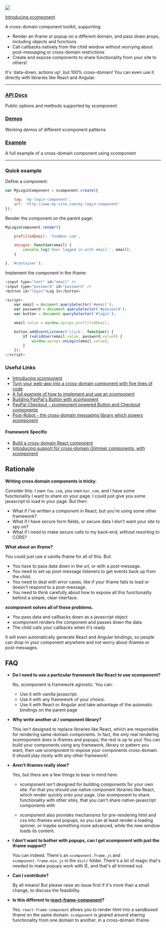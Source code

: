 <img src="https://cdn.rawgit.com/krakenjs/xcomponent/master/xcomponent.svg">

[Introducing xcomponent](https://medium.com/@bluepnume/introducing-xcomponent-seamless-cross-domain-web-components-from-paypal-c0144f3e82bf#.ikbg9r1ml)

A cross-domain component toolkit, supporting:

- Render an iframe or popup on a different domain, and pass down props, including objects and functions
- Call callbacks natively from the child window without worrying about post-messaging or cross-domain restrictions
- Create and expose components to share functionality from your site to others!

It's 'data-down, actions up', but 100% cross-domain! You can even use it directly with libraries like React and Angular.

-----

### [API Docs](./docs/api.md)

Public options and methods supported by xcomponent

### [Demos](http://krakenjs.com/xcomponent/demo/index.htm)

Working demos of different xcomponent patterns

### [Example](./docs/example.md)

A full example of a cross-domain component using xcomponent

-----

### Quick example

Define a component:

```javascript
var MyLoginComponent = xcomponent.create({

    tag: 'my-login-component',
    url: 'http://www.my-site.com/my-login-component'
});
```

Render the component on the parent page:

```javascript
MyLoginComponent.render({

    prefilledEmail: 'foo@bar.com',

    onLogin: function(email) {
        console.log('User logged in with email:', email);
    }

}, '#container');
```

Implement the component in the iframe:

```javascript
<input type="text" id="email" />
<input type="password" id="password" />
<button id="login">Log In</button>

<script>
    var email = document.querySelector('#email');
    var password = document.querySelector('#password');
    var button = document.querySelector('#login');

    email.value = window.xprops.prefilledEmail;

    button.addEventListener('click', function() {
        if (validUser(email.value, password.value)) {
            window.xprops.onLogin(email.value);
        }
    });
</script>
```

### Useful Links

- [Introducing xcomponent](https://medium.com/@bluepnume/introducing-xcomponent-seamless-cross-domain-web-components-from-paypal-c0144f3e82bf#.ikbg9r1ml)
- [Turn your web-app into a cross-domain component with five lines of code](https://medium.com/@bluepnume/turn-your-web-app-into-a-cross-domain-component-with-5-lines-of-code-ced01e6795f9#.w8ea7h6ky)
- [A full example of how to implement and use an xcomponent](./docs/example.md)
- [Building PayPal's Button with xcomponent](https://medium.com/@bluepnume/less-is-more-reducing-thousands-of-paypal-buttons-into-a-single-iframe-using-xcomponent-d902d71d8875#.o3ib7y58n)
- [PayPal Checkout - xcomponent powered Button and Checkout components](https://github.com/paypal/paypal-checkout)
- [Post-Robot - the cross-domain messaging library which powers xcomponent](https://github.com/krakenjs/post-robot)

#### Framework Specific

- [Build a cross-domain React component](https://medium.com/@bluepnume/creating-a-cross-domain-react-component-with-xcomponent-fbcccc4778fd#.73jnwv44c)
- [Introducing support for cross-domain Glimmer components, with xcomponent](https://medium.com/@bluepnume/introducing-support-for-cross-domain-glimmer-components-with-xcomponent-21287c9f91f1)

## Rationale


**Writing cross domain components is tricky.**

Consider this: I own `foo.com`, you own `bar.com`, and I have some functionality I want to share on your page.
I could just give you some javascript to load in your page. But then:

- What if I've written a component in React, but you're using some other framework?
- What if I have secure form fields, or secure data I don't want your site to spy on?
- What if I need to make secure calls to my back-end, without resorting to CORS?


**What about an iframe?**

You could just use a vanilla iframe for all of this. But:

- You have to pass data down in the url, or with a post-message.
- You need to set up post-message listeners to get events back up from the child.
- You need to deal with error cases, like if your iframe fails to load or doesn't respond to a post-message.
- You need to think carefully about how to expose all this functionality behind a simple, clear interface.


**xcomponent solves all of these problems.**

- You pass data and callbacks down as a javascript object
- xcomponent renders the component and passes down the data
- The child calls your callbacks when it's ready

It will even automatically generate React and Angular bindings, so people can drop-in your component anywhere and not
worry about iframes or post-messages.


## FAQ

- **Do I need to use a particular framework like React to use xcomponent?**

  No, xcomponent is framework agnostic. You can:

  - Use it with vanilla javascript.
  - Use it with any framework of your choice.
  - Use it with React or Angular and take advantage of the automatic bindings on the parent page

- **Why write another ui / component library?**

  This isn't designed to replace libraries like React, which are responsible for rendering same-domain components. In fact, the only
  real rendering xcomoponent does is iframes and popups; the rest is up to you! You can build your components using any framework,
  library or pattern you want, then use xcomponent to expose your components cross-domain. It should play nicely with any other framework!

- **Aren't iframes really slow?**

  Yes, but there are a few things to bear in mind here:

  - xcomponent isn't designed for building components for your own site. For that you should use native component libraries
    like React, which render quickly onto your page. Use xcomponent to share functionality with other sites, that you can't
    share native-javascript components with

  - xcomponent also provides mechanisms for pre-rendering html and css into iframes and popups, so you can at least render a
    loading spinner, or maybe something more advanced, while the new window loads its content.

- **I don't want to bother with popups, can I get xcomponent with just the iframe support?**

  You can indeed. There's an `xcomponent.frame.js` and `xcomponent.frame.min.js` in the `dist/` folder. There's a lot of
  magic that's needed to make popups work with IE, and that's all trimmed out.

- **Can I contribute?**

  By all means! But please raise an issue first if it's more than a small change, to discuss the feasibility.

- **Is this different to [react-frame-component](https://github.com/ryanseddon/react-frame-component)?**

  Yes. `react-frame-component` allows you to render html into a sandboxed iframe on the same domain. `xcomponent` is geared
  around sharing functionality from one domain to another, in a cross-domain iframe.
